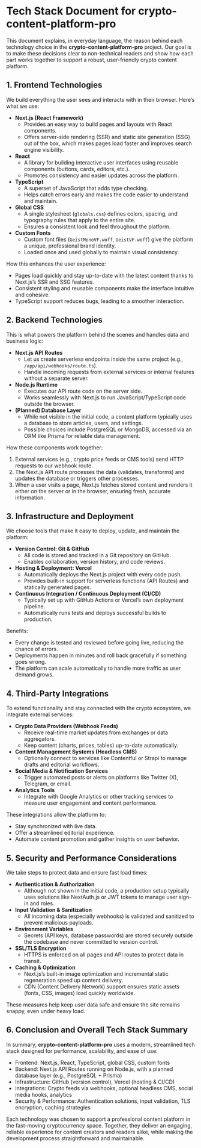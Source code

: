 # Tech Stack Document for crypto-content-platform-pro

This document explains, in everyday language, the reason behind each technology choice in the **crypto-content-platform-pro** project. Our goal is to make these decisions clear to non-technical readers and show how each part works together to support a robust, user-friendly crypto content platform.

## 1. Frontend Technologies

We build everything the user sees and interacts with in their browser. Here’s what we use:

- **Next.js (React Framework)**
  - Provides an easy way to build pages and layouts with React components.
  - Offers server-side rendering (SSR) and static site generation (SSG) out of the box, which makes pages load faster and improves search engine visibility.
- **React**
  - A library for building interactive user interfaces using reusable components (buttons, cards, editors, etc.).
  - Promotes consistency and easier updates across the platform.
- **TypeScript**
  - A superset of JavaScript that adds type checking.
  - Helps catch errors early and makes the code easier to understand and maintain.
- **Global CSS**
  - A single stylesheet (`globals.css`) defines colors, spacing, and typography rules that apply to the entire site.
  - Ensures a consistent look and feel throughout the platform.
- **Custom Fonts**
  - Custom font files (`GeistMonoVF.woff`, `GeistVF.woff`) give the platform a unique, professional brand identity.
  - Loaded once and used globally to maintain visual consistency.

How this enhances the user experience:

- Pages load quickly and stay up-to-date with the latest content thanks to Next.js’s SSR and SSG features.
- Consistent styling and reusable components make the interface intuitive and cohesive.
- TypeScript support reduces bugs, leading to a smoother interaction.

## 2. Backend Technologies

This is what powers the platform behind the scenes and handles data and business logic:

- **Next.js API Routes**
  - Let us create serverless endpoints inside the same project (e.g., `/app/api/webhooks/route.ts`).
  - Handle incoming requests from external services or internal features without a separate server.
- **Node.js Runtime**
  - Executes our API route code on the server side.
  - Works seamlessly with Next.js to run JavaScript/TypeScript code outside the browser.
- **(Planned) Database Layer**
  - While not visible in the initial code, a content platform typically uses a database to store articles, users, and settings.
  - Possible choices include PostgreSQL or MongoDB, accessed via an ORM like Prisma for reliable data management.

How these components work together:

1. External services (e.g., crypto price feeds or CMS tools) send HTTP requests to our webhook route.
2. The Next.js API route processes the data (validates, transforms) and updates the database or triggers other processes.
3. When a user visits a page, Next.js fetches stored content and renders it either on the server or in the browser, ensuring fresh, accurate information.

## 3. Infrastructure and Deployment

We choose tools that make it easy to deploy, update, and maintain the platform:

- **Version Control: Git & GitHub**
  - All code is stored and tracked in a Git repository on GitHub.
  - Enables collaboration, version history, and code reviews.
- **Hosting & Deployment: Vercel**
  - Automatically deploys the Next.js project with every code push.
  - Provides built-in support for serverless functions (API Routes) and statically generated pages.
- **Continuous Integration / Continuous Deployment (CI/CD)**
  - Typically set up with GitHub Actions or Vercel’s own deployment pipeline.
  - Automatically runs tests and deploys successful builds to production.

Benefits:

- Every change is tested and reviewed before going live, reducing the chance of errors.
- Deployments happen in minutes and roll back gracefully if something goes wrong.
- The platform can scale automatically to handle more traffic as user demand grows.

## 4. Third-Party Integrations

To extend functionality and stay connected with the crypto ecosystem, we integrate external services:

- **Crypto Data Providers (Webhook Feeds)**
  - Receive real-time market updates from exchanges or data aggregators.
  - Keep content (charts, prices, tables) up-to-date automatically.
- **Content Management Systems (Headless CMS)**
  - Optionally connect to services like Contentful or Strapi to manage drafts and editorial workflows.
- **Social Media & Notification Services**
  - Trigger automated posts or alerts on platforms like Twitter (X), Telegram, or email.
- **Analytics Tools**
  - Integrate with Google Analytics or other tracking services to measure user engagement and content performance.

These integrations allow the platform to:

- Stay synchronized with live data.
- Offer a streamlined editorial experience.
- Automate content promotion and gather insights on user behavior.

## 5. Security and Performance Considerations

We take steps to protect data and ensure fast load times:

- **Authentication & Authorization**
  - Although not shown in the initial code, a production setup typically uses solutions like NextAuth.js or JWT tokens to manage user sign-in and roles.
- **Input Validation & Sanitization**
  - All incoming data (especially webhooks) is validated and sanitized to prevent malicious payloads.
- **Environment Variables**
  - Secrets (API keys, database passwords) are stored securely outside the codebase and never committed to version control.
- **SSL/TLS Encryption**
  - HTTPS is enforced on all pages and API routes to protect data in transit.
- **Caching & Optimization**
  - Next.js’s built-in image optimization and incremental static regeneration speed up content delivery.
  - CDN (Content Delivery Network) support ensures static assets (fonts, CSS, images) load quickly worldwide.

These measures help keep user data safe and ensure the site remains snappy, even under heavy load.

## 6. Conclusion and Overall Tech Stack Summary

In summary, **crypto-content-platform-pro** uses a modern, streamlined tech stack designed for performance, scalability, and ease of use:

- Frontend: Next.js, React, TypeScript, global CSS, custom fonts
- Backend: Next.js API Routes running on Node.js, with a planned database layer (e.g., PostgreSQL + Prisma)
- Infrastructure: GitHub (version control), Vercel (hosting & CI/CD)
- Integrations: Crypto feeds via webhooks, optional headless CMS, social media hooks, analytics
- Security & Performance: Authentication solutions, input validation, TLS encryption, caching strategies

Each technology was chosen to support a professional content platform in the fast-moving cryptocurrency space. Together, they deliver an engaging, reliable experience for content creators and readers alike, while making the development process straightforward and maintainable.